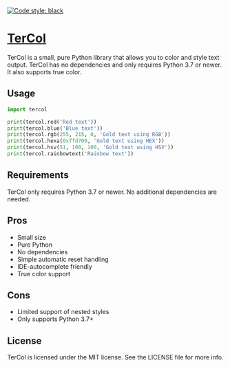 [![Code style: black](https://img.shields.io/badge/code%20style-black-000000.svg)](https://github.com/psf/black)

# **[TerCol](https://pypi.org/project/tercol/)**

TerCol is a small, pure Python library that allows you to color and style text output. TerCol has no dependencies and only requires Python 3.7 or newer. It also supports true color.

## Usage

```python
import tercol

print(tercol.red('Red text'))
print(tercol.blue('Blue text'))
print(tercol.rgb(255, 215, 0, 'Gold text using RGB'))
print(tercol.hexa(0xffd700, 'Gold text using HEX'))
print(tercol.hsv(51, 100, 100, 'Gold text using HSV'))
print(tercol.rainbowtext('Rainbow text'))
```

## Requirements

TerCol only requires Python 3.7 or newer. No additional dependencies are needed.

## Pros

- Small size
- Pure Python
- No dependencies
- Simple automatic reset handling
- IDE-autocomplete friendly
- True color support

## Cons

- Limited support of nested styles
- Only supports Python 3.7+

## License

TerCol is licensed under the MIT license. See the LICENSE file for more info.
